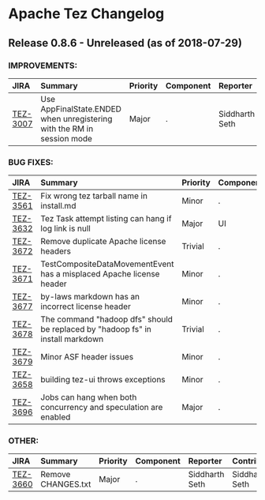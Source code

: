 
<!---
# Licensed to the Apache Software Foundation (ASF) under one
# or more contributor license agreements.  See the NOTICE file
# distributed with this work for additional information
# regarding copyright ownership.  The ASF licenses this file
# to you under the Apache License, Version 2.0 (the
# "License"); you may not use this file except in compliance
# with the License.  You may obtain a copy of the License at
#
#     http://www.apache.org/licenses/LICENSE-2.0
#
# Unless required by applicable law or agreed to in writing, software
# distributed under the License is distributed on an "AS IS" BASIS,
# WITHOUT WARRANTIES OR CONDITIONS OF ANY KIND, either express or implied.
# See the License for the specific language governing permissions and
# limitations under the License.
-->
# Apache Tez Changelog

## Release 0.8.6 - Unreleased (as of 2018-07-29)



### IMPROVEMENTS:

| JIRA | Summary | Priority | Component | Reporter | Contributor |
|:---- |:---- | :--- |:---- |:---- |:---- |
| [TEZ-3007](https://issues.apache.org/jira/browse/TEZ-3007) | Use AppFinalState.ENDED when unregistering with the RM in session mode |  Major | . | Siddharth Seth | Harish Jaiprakash |


### BUG FIXES:

| JIRA | Summary | Priority | Component | Reporter | Contributor |
|:---- |:---- | :--- |:---- |:---- |:---- |
| [TEZ-3561](https://issues.apache.org/jira/browse/TEZ-3561) | Fix wrong tez tarball name in install.md |  Minor | . | Akira Ajisaka | Akira Ajisaka |
| [TEZ-3632](https://issues.apache.org/jira/browse/TEZ-3632) | Tez Task attempt listing can hang if log link is null |  Major | UI | Kuhu Shukla | Kuhu Shukla |
| [TEZ-3672](https://issues.apache.org/jira/browse/TEZ-3672) | Remove duplicate Apache license headers |  Trivial | . | Saijin Huang | Saijin Huang |
| [TEZ-3671](https://issues.apache.org/jira/browse/TEZ-3671) | TestCompositeDataMovementEvent has a misplaced Apache license header |  Minor | . | Saijin Huang | Saijin Huang |
| [TEZ-3677](https://issues.apache.org/jira/browse/TEZ-3677) | by-laws markdown has an incorrect license header |  Minor | . | Saijin Huang | Saijin Huang |
| [TEZ-3678](https://issues.apache.org/jira/browse/TEZ-3678) | The command "hadoop dfs" should be replaced by "hadoop fs" in install markdown |  Trivial | . | Saijin Huang | Saijin Huang |
| [TEZ-3679](https://issues.apache.org/jira/browse/TEZ-3679) | Minor ASF header issues |  Minor | . | Saijin Huang | Saijin Huang |
| [TEZ-3658](https://issues.apache.org/jira/browse/TEZ-3658) | building tez-ui throws exceptions |  Minor | . | Rajesh Balamohan | Zhiyuan Yang |
| [TEZ-3696](https://issues.apache.org/jira/browse/TEZ-3696) | Jobs can hang when both concurrency and speculation are enabled |  Major | . | Eric Badger | Eric Badger |


### OTHER:

| JIRA | Summary | Priority | Component | Reporter | Contributor |
|:---- |:---- | :--- |:---- |:---- |:---- |
| [TEZ-3660](https://issues.apache.org/jira/browse/TEZ-3660) | Remove CHANGES.txt |  Major | . | Siddharth Seth | Siddharth Seth |


